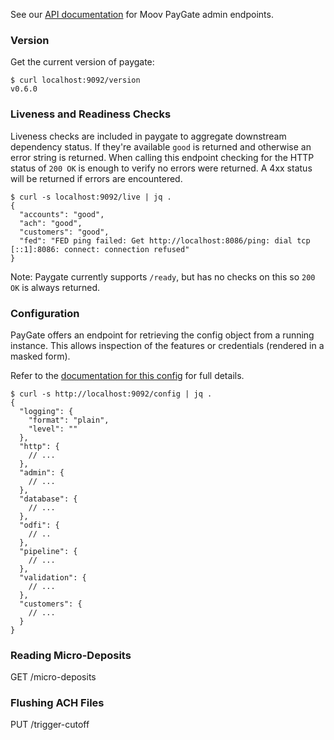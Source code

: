 See our [API documentation](https://api.moov.io/admin/paygate/) for Moov PayGate admin endpoints.

### Version

Get the current version of paygate:

```
$ curl localhost:9092/version
v0.6.0
```

### Liveness and Readiness Checks

Liveness checks are included in paygate to aggregate downstream dependency status. If they're available `good` is returned and otherwise an error string is returned. When calling this endpoint checking for the HTTP status of `200 OK` is enough to verify no errors were returned. A 4xx status will be returned if errors are encountered.

```
$ curl -s localhost:9092/live | jq .
{
  "accounts": "good",
  "ach": "good",
  "customers": "good",
  "fed": "FED ping failed: Get http://localhost:8086/ping: dial tcp [::1]:8086: connect: connection refused"
}
```

Note: Paygate currently supports `/ready`, but has no checks on this so `200 OK` is always returned.

### Configuration

PayGate offers an endpoint for retrieving the config object from a running instance. This allows inspection of the features or credentials (rendered in a masked form).

Refer to the [documentation for this config](./config.md) for full details.

```
$ curl -s http://localhost:9092/config | jq .
{
  "logging": {
    "format": "plain",
    "level": ""
  },
  "http": {
    // ...
  },
  "admin": {
    // ...
  },
  "database": {
    // ...
  },
  "odfi": {
    // ..
  },
  "pipeline": {
    // ...
  },
  "validation": {
    // ...
  },
  "customers": {
    // ...
  }
}

```

### Reading Micro-Deposits

GET /micro-deposits

### Flushing ACH Files

PUT /trigger-cutoff

